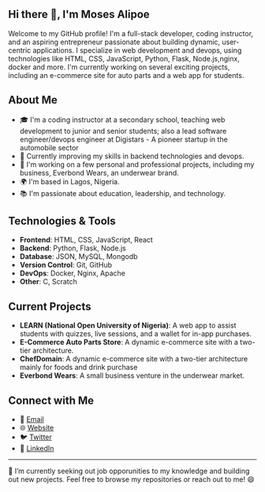 ## Hi there 👋, I'm Moses Alipoe

Welcome to my GitHub profile! I'm a full-stack developer, coding instructor, and an aspiring entrepreneur passionate about building dynamic, user-centric applications. I specialize in web development and devops, using technologies like HTML, CSS, JavaScript, Python, Flask, Node.js,nginx, docker and more. I'm currently working on several exciting projects, including an e-commerce site for auto parts and a web app for students.

## About Me

- 🎓 I'm a coding instructor at a secondary school, teaching web development to junior and senior students; also a lead software engineer/devops engineer at Digistars - A pioneer startup in the automobile sector
- 🌱 Currently improving my skills in backend technologies and devops.
- 💼 I'm working on a few personal and professional projects, including my business, Everbond Wears, an underwear brand.
- 🌍 I'm based in Lagos, Nigeria.
- 📚 I'm passionate about education, leadership, and technology.

## Technologies & Tools

- **Frontend**: HTML, CSS, JavaScript, React
- **Backend**: Python, Flask, Node.js
- **Database**: JSON, MySQL, Mongodb
- **Version Control**: Git, GitHub
- **DevOps**: Docker, Nginx, Apache
- **Other**: C, Scratch 

## Current Projects

- **LEARN (National Open University of Nigeria)**: A web app to assist students with quizzes, live sessions, and a wallet for in-app purchases.
- **E-Commerce Auto Parts Store**: A dynamic e-commerce site with a two-tier architecture.
- **ChefDomain**: A dynamic e-commerce site with a two-tier architecture mainly for foods and drink purchase 
- **Everbond Wears**: A small business venture in the underwear market.

## Connect with Me

- 📧 [Email](mailto:alipoemoses646@gmail.com)
- 🌐 [Website](https://your-website-link.com)
- 🐦 [Twitter](https://twitter.com/MosesAlipoe6)
- 🔗 [LinkedIn](https://www.linkedin.com/in/mosesalipoe)

---

🔭 I’m currently seeking out job opporunities to my knowledge and building out new projects. Feel free to browse my repositories or reach out to me! 😄


